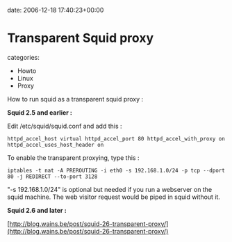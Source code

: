 


date: 2006-12-18 17:40:23+00:00


# Transparent Squid proxy

categories:
- Howto
- Linux
- Proxy


How to run squid as a transparent squid proxy :

**Squid 2.5 and earlier :**

Edit /etc/squid/squid.conf and add this :

`httpd_accel_host virtual
httpd_accel_port 80
httpd_accel_with_proxy on
httpd_accel_uses_host_header on`

<!-- more -->

To enable the transparent proxying, type this :

`iptables -t nat -A PREROUTING -i eth0 -s 192.168.1.0/24 -p tcp --dport 80 -j REDIRECT --to-port 3128`

"-s 192.168.1.0/24" is optional but needed if you run a webserver on the squid machine. The web visitor request would be piped in squid without it.

**Squid 2.6 and later :**

[http://blog.wains.be/post/squid-26-transparent-proxy/](http://blog.wains.be/post/squid-26-transparent-proxy/)
